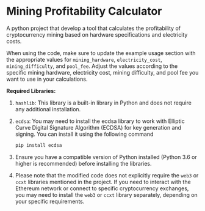 # Mining Profitability Calculator

A python project that develop a tool that calculates the profitability of cryptocurrency mining based on hardware specifications and electricity costs.


When using the code, make sure to update the example usage section with the appropriate values for ```mining_hardware```, ```electricity_cost```, ```mining_difficulty```, and ```pool_fee```. Adjust the values according to the specific mining hardware, electricity cost, mining difficulty, and pool fee you want to use in your calculations.


__Required Libraries:__

1. ```hashlib```: This library is a built-in library in Python and does not require any additional installation.
2. ```ecdsa```: You may need to install the ecdsa library to work with Elliptic Curve Digital Signature Algorithm (ECDSA) for key generation and signing. You can install it using the following command
   
   ```bash
   pip install ecdsa
   ```
4. Ensure you have a compatible version of Python installed (Python 3.6 or higher is recommended) before installing the libraries.
5. Please note that the modified code does not explicitly require the ```web3``` or ```ccxt``` libraries mentioned in the project. If you need to interact with the Ethereum network or connect to specific cryptocurrency exchanges, you may need to install the ```web3``` or ```ccxt``` library separately, depending on your specific requirements.
